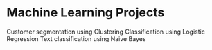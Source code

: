 # Machine Learning Projects

Customer segmentation using Clustering
Classification using Logistic Regression
Text classification using Naive Bayes

